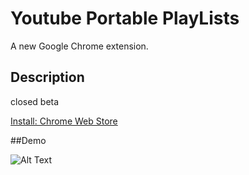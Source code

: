 Youtube Portable PlayLists
====

A new Google Chrome extension.

## Description

closed beta

[Install: Chrome Web Store](https://chrome.google.com/webstore/detail/youtube-portable-playlist/dkjfbakhjnflmkfbnlhmgmglifaokdcb)

##Demo

![Alt Text](https://tsuyuno.github.io/resources/youtube-portable-playlist.png)
